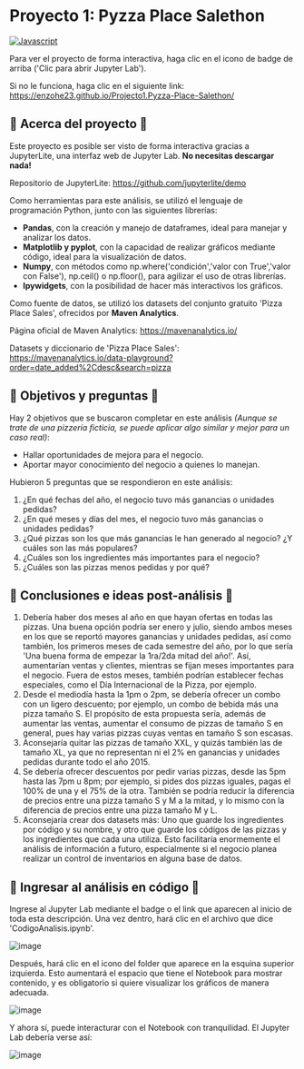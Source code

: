 # Proyecto 1: Pyzza Place Salethon

[![Javascript](https://img.shields.io/badge/Clic%20para%20abrir-Jupyter%20Lab-orange.svg)](https://enzohe23.github.io/Projecto1.Pyzza-Place-Salethon/)

Para ver el proyecto de forma interactiva, haga clic en el icono de badge de arriba ('Clic para abrir Jupyter Lab').

Si no le funciona, haga clic en el siguiente link: https://enzohe23.github.io/Projecto1.Pyzza-Place-Salethon/

## 📰 Acerca del proyecto 📰

Este proyecto es posible ser visto de forma interactiva gracias a JupyterLite, una interfaz web de Jupyter Lab. **No necesitas descargar nada!**

Repositorio de JupyterLite: https://github.com/jupyterlite/demo

Como herramientas para este análisis, se utilizó el lenguaje de programación Python, junto con las siguientes librerías:

- **Pandas**, con la creación y manejo de dataframes, ideal para manejar y analizar los datos.
- **Matplotlib y pyplot**, con la capacidad de realizar gráficos mediante código, ideal para la visualización de datos.
- **Numpy**, con métodos como np.where('condición','valor con True','valor con False'), np.ceil() o np.floor(), para agilizar el uso de otras librerías.
- **Ipywidgets**, con la posibilidad de hacer más interactivos los gráficos.

Como fuente de datos, se utilizó los datasets del conjunto gratuito 'Pizza Place Sales', ofrecidos por **Maven Analytics**.

Página oficial de Maven Analytics: https://mavenanalytics.io/

Datasets y diccionario de 'Pizza Place Sales': https://mavenanalytics.io/data-playground?order=date_added%2Cdesc&search=pizza

## 📃 Objetivos y preguntas 📃

Hay 2 objetivos que se buscaron completar en este análisis *(Aunque se trate de una pizzería ficticia, se puede aplicar algo similar y mejor para un caso real)*:

- Hallar oportunidades de mejora para el negocio.
- Aportar mayor conocimiento del negocio a quienes lo manejan.

Hubieron 5 preguntas que se respondieron en este análisis:

1. ¿En qué fechas del año, el negocio tuvo más ganancias o unidades pedidas?
2. ¿En qué meses y días del mes, el negocio tuvo más ganancias o unidades pedidas?
3. ¿Qué pizzas son los que más ganancias le han generado al negocio? ¿Y cuáles son las más populares?
4. ¿Cuáles son los ingredientes más importantes para el negocio?
5. ¿Cuáles son las pizzas menos pedidas y por qué?

## 📝 Conclusiones e ideas post-análisis 📝

1. Debería haber dos meses al año en que hayan ofertas en todas las pizzas. Una buena opción podría ser enero y julio, siendo ambos meses en los que se reportó mayores ganancias y unidades pedidas, así como también, los primeros meses de cada semestre del año, por lo que sería 'Una buena forma de empezar la 1ra/2da mitad del año!'. Así, aumentarían ventas y clientes, mientras se fijan meses importantes para el negocio. Fuera de estos meses, también podrían establecer fechas especiales, como el Día Internacional de la Pizza, por ejemplo.
2. Desde el mediodía hasta la 1pm o 2pm, se debería ofrecer un combo con un ligero descuento; por ejemplo, un combo de bebida más una pizza tamaño S. El propósito de esta propuesta sería, además de aumentar las ventas, aumentar el consumo de pizzas de tamaño S en general, pues hay varias pizzas cuyas ventas en tamaño S son escasas.
3. Aconsejaría quitar las pizzas de tamaño XXL, y quizás también las de tamaño XL, ya que no representan ni el 2% en ganancias y unidades pedidas durante todo el año 2015.
4. Se debería ofrecer descuentos por pedir varias pizzas, desde las 5pm hasta las 7pm u 8pm; por ejemplo, si pides dos pizzas iguales, pagas el 100% de una y el 75% de la otra. También se podría reducir la diferencia de precios entre una pizza tamaño S y M a la mitad, y lo mismo con la diferencia de precios entre una pizza tamaño M y L.
5. Aconsejaría crear dos datasets más: Uno que guarde los ingredientes por código y su nombre, y otro que guarde los códigos de las pizzas y los ingredientes que cada una utiliza. Esto facilitaría enormemente el análisis de información a futuro, especialmente si el negocio planea realizar un control de inventarios en alguna base de datos.

## 📂 Ingresar al análisis en código 📂

Ingrese al Jupyter Lab mediante el badge o el link que aparecen al inicio de toda esta descripción. Una vez dentro, hará clic en el archivo que dice 'CodigoAnalisis.ipynb'.

![image](https://github.com/user-attachments/assets/180b7b8f-f6ea-4687-b304-bde0a2f07215)

Después, hará clic en el icono del folder que aparece en la esquina superior izquierda. Esto aumentará el espacio que tiene el Notebook para mostrar contenido, y es obligatorio si quiere visualizar los gráficos de manera adecuada.

![image](https://github.com/user-attachments/assets/e4f810ad-2819-4e64-b048-da3aa3b8720d)

Y ahora sí, puede interacturar con el Notebook con tranquilidad. El Jupyter Lab debería verse así:

![image](https://github.com/user-attachments/assets/5a56aa39-3453-4a4e-8b08-7f2f9eedf1a7)
